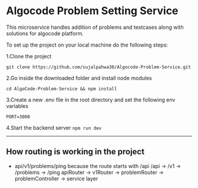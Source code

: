 # Algocode Problem Setting Service 

This microservice handles addition of problems and testcases along with solutions for algocode platform.

To set up the project on your local machine do the following steps:

1.Clone the project

`git clone https://github.com/sujalpahwa30/Algocode-Problem-Service.git`

2.Go inside the downloaded folder and install node modules

`cd AlgoCode-Problem-Service && npm install`

3.Create a new .env file in the root directory and set the following env variables

`PORT=3000`

4.Start the backend server
`npm run dev`
___________________________


## How routing is working in the project 

- api/v1/problems/ping
because the route starts with /api
/api -> /v1   -> /problems    -> /ping
apiRouter -> v1Router -> problemRouter -> problemController -> service layer 
